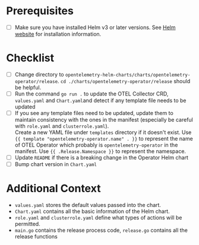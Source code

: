 # Prerequisites

- [ ] Make sure you have installed Helm v3 or later versions. See [Helm website](https://helm.sh/docs/helm/helm_install/)
  for installation information.

# Checklist

- [ ] Change directory to `opentelemetry-helm-charts/charts/opentelemetry-operator/release`. `cd ./charts/opentelemetry-operator/release` should be helpful.
- [ ] Run the command `go run .` to update the OTEL Collector CRD, `values.yaml` and `Chart.yaml`and detect if any template file needs to be updated
- [ ] If you see any template files need to be updated, update them to maintain consistency with the ones in the manifest (especially be careful with `role.yaml` and `clusterrole.yaml`).  \
  Create a new YAML file under `templates` directory if it doesn't exist.
  Use `{{ template "opentelemetry-operator.name" . }}` to represent the name of OTEL Operator which probably is `opentelemetry-operator` in the manifest.
  Use `{{ .Release.Namespace }}` to represent the namespace.
- [ ] Update `README` if there is a breaking change in the Operator Helm chart
- [ ] Bump chart version in `Chart.yaml`

# Additional Context

- `values.yaml` stores the default values passed into the chart.
- `Chart.yaml` contains all the basic information of the Helm chart.
- `role.yaml` and `clusterrole.yaml` define what types of actions will be permitted.
- `main.go` contains the release process code, `release.go` contains all the release functions
